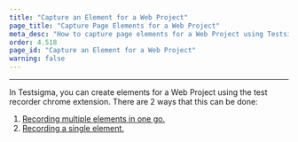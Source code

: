```yaml
---
title: "Capture an Element for a Web Project"
page_title: "Capture Page Elements for a Web Project"
meta_desc: "How to capture page elements for a Web Project using Testsigma’s test recorder chrome extension"
order: 4.518
page_id: "Capture an Element for a Web Project"
warning: false
---
```


---


In Testsigma, you can create elements for a Web Project using the test recorder chrome extension. There are 2 ways that this can be done:

 1. [Recording multiple elements in one go.](https://testsigma.com/docs/elements/web-apps/record-multiple-elements/)
 2. [Recording a single element.](https://testsigma.com/docs/elements/web-apps/capture-single-element/)